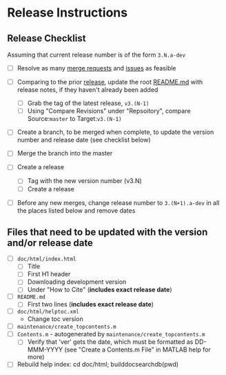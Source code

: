 # Release Instructions

## Release Checklist

Assuming that current release number is of the form `3.N.a-dev`

* [ ] Resolve as many [merge requests](-/merge_requests) and [issues](-/issues) as feasible

* [ ] Comparing to the prior [release](-/releases), update the root [README.md](-/README.md) with release notes, if they haven't already been added
   - [ ] Grab the tag of the latest release, `v3.(N-1)`
   - [ ] Using "Compare Revisions" under "Repsoitory", compare Source:`master` to Target:`v3.(N-1)`

* [ ] Create a branch, to be merged when complete, to update the version number and release date (see checklist below)
  
* [ ] Merge the branch into the master

* [ ] Create a release
   - [ ] Tag with the new version number (v3.N)
   - [ ] Create a release

* [ ] Before any new merges, change release number to `3.(N+1).a-dev` in all the places listed below and remove dates


## Files that need to be updated with the version and/or release date

* [ ] `doc/html/index.html`
   - [ ] Title
   - [ ] First H1 header
   - [ ] Downloading development version
   - [ ] Under "How to Cite" (**includes exact release date**)
* [ ] `README.md` 
   - [ ] First two lines (**includes exact release date**)
* [ ] `doc/html/helptoc.xml`
   - Change toc version
* [ ] `maintenance/create_topcontents.m`
* [ ] `Contents.m` - autogenerated by `maintenance/create_topcontents.m`
   - [ ] Verify that 'ver' gets the date, which must be formatted as DD-MMM-YYYY (see "Create a Contents.m File" in MATLAB help for more)

* [ ] Rebuild help index: cd doc/html; builddocsearchdb(pwd)
